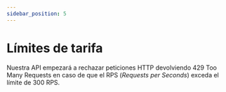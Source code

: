 ```yaml
---
sidebar_position: 5
---
```


# Límites de tarifa

Nuestra API empezará a rechazar peticiones HTTP devolviendo 429 Too Many Requests en caso de que el RPS (_Requests per Seconds_) exceda el límite de 300 RPS.
